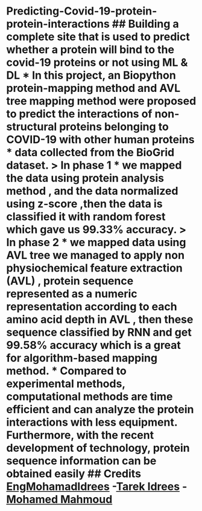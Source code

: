 # Predicting-Covid-19-protein-protein-interactions ## Building a complete site that is used to predict whether a protein will bind to the covid-19 proteins or not using ML & DL * In this project, an Biopython protein-mapping method and AVL tree mapping method were proposed to predict the interactions of non-structural proteins belonging to COVID-19 with other human proteins * data collected from the BioGrid dataset. >  In phase 1 * we mapped the data using protein analysis method , and the data normalized using z-score ,then the data is classified it with random forest which gave us 99.33% accuracy. > In phase 2 * we mapped data using AVL tree we managed to apply non physiochemical feature extraction (AVL) , protein sequence represented as a numeric representation according to each amino acid depth in AVL , then these sequence classified by RNN and get 99.58% accuracy which is a great for algorithm-based mapping method. * Compared to experimental methods, computational methods are time efficient and can analyze the protein interactions with less equipment. Furthermore, with the recent development of technology, protein sequence information can be obtained easily ## Credits [EngMohamadIdrees](https://github.com/EngMohamadIdrees) -[Tarek Idrees](https://github.com/TarekIdrees) - [Mohamed Mahmoud](https://github.com/Thesnak)
